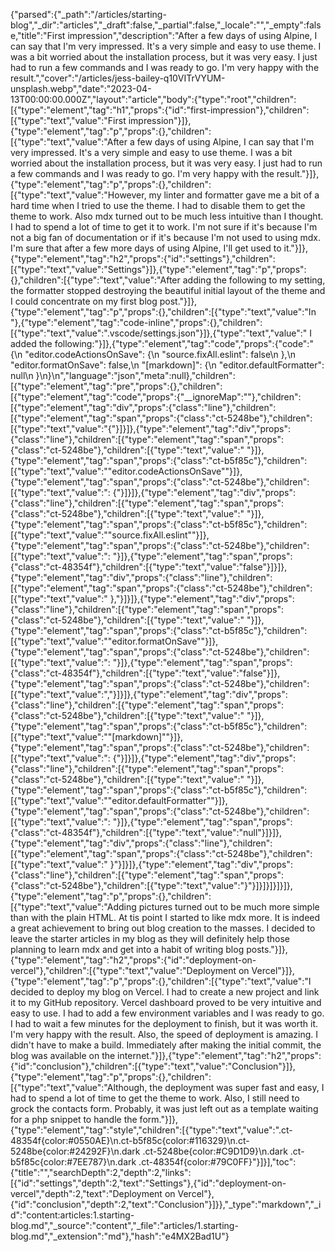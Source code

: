 {"parsed":{"_path":"/articles/starting-blog","_dir":"articles","_draft":false,"_partial":false,"_locale":"","_empty":false,"title":"First impression","description":"After a few days of using Alpine, I can say that I'm very impressed. It's a very simple and easy to use theme. I was a bit worried about the installation process, but it was very easy. I just had to run a few commands and I was ready to go. I'm very happy with the result.","cover":"/articles/jess-bailey-q10VITrVYUM-unsplash.webp","date":"2023-04-13T00:00:00.000Z","layout":"article","body":{"type":"root","children":[{"type":"element","tag":"h1","props":{"id":"first-impression"},"children":[{"type":"text","value":"First impression"}]},{"type":"element","tag":"p","props":{},"children":[{"type":"text","value":"After a few days of using Alpine, I can say that I'm very impressed. It's a very simple and easy to use theme. I was a bit worried about the installation process, but it was very easy. I just had to run a few commands and I was ready to go. I'm very happy with the result."}]},{"type":"element","tag":"p","props":{},"children":[{"type":"text","value":"However, my linter and formatter gave me a bit of a hard time when I tried to use the theme. I had to disable them to get the theme to work. Also mdx turned out to be much less intuitive than I thought. I had to spend a lot of time to get it to work. I'm not sure if it's because I'm not a big fan of documentation or if it's because I'm not used to using mdx. I'm sure that after a few more days of using Alpine, I'll get used to it."}]},{"type":"element","tag":"h2","props":{"id":"settings"},"children":[{"type":"text","value":"Settings"}]},{"type":"element","tag":"p","props":{},"children":[{"type":"text","value":"After adding the following to my setting, the formatter stopped destroying the beautiful initial layout of the theme and I could concentrate on my first blog post."}]},{"type":"element","tag":"p","props":{},"children":[{"type":"text","value":"In "},{"type":"element","tag":"code-inline","props":{},"children":[{"type":"text","value":".vscode/settings.json"}]},{"type":"text","value":" I added the following:"}]},{"type":"element","tag":"code","props":{"code":"{\n    \"editor.codeActionsOnSave\": {\n        \"source.fixAll.eslint\": false\n      },\n      \"editor.formatOnSave\": false,\n      \"[markdown]\": {\n        \"editor.defaultFormatter\": null\n      }\n}\n","language":"json","meta":null},"children":[{"type":"element","tag":"pre","props":{},"children":[{"type":"element","tag":"code","props":{"__ignoreMap":""},"children":[{"type":"element","tag":"div","props":{"class":"line"},"children":[{"type":"element","tag":"span","props":{"class":"ct-5248be"},"children":[{"type":"text","value":"{"}]}]},{"type":"element","tag":"div","props":{"class":"line"},"children":[{"type":"element","tag":"span","props":{"class":"ct-5248be"},"children":[{"type":"text","value":"    "}]},{"type":"element","tag":"span","props":{"class":"ct-b5f85c"},"children":[{"type":"text","value":"\"editor.codeActionsOnSave\""}]},{"type":"element","tag":"span","props":{"class":"ct-5248be"},"children":[{"type":"text","value":": {"}]}]},{"type":"element","tag":"div","props":{"class":"line"},"children":[{"type":"element","tag":"span","props":{"class":"ct-5248be"},"children":[{"type":"text","value":"        "}]},{"type":"element","tag":"span","props":{"class":"ct-b5f85c"},"children":[{"type":"text","value":"\"source.fixAll.eslint\""}]},{"type":"element","tag":"span","props":{"class":"ct-5248be"},"children":[{"type":"text","value":": "}]},{"type":"element","tag":"span","props":{"class":"ct-48354f"},"children":[{"type":"text","value":"false"}]}]},{"type":"element","tag":"div","props":{"class":"line"},"children":[{"type":"element","tag":"span","props":{"class":"ct-5248be"},"children":[{"type":"text","value":"      },"}]}]},{"type":"element","tag":"div","props":{"class":"line"},"children":[{"type":"element","tag":"span","props":{"class":"ct-5248be"},"children":[{"type":"text","value":"      "}]},{"type":"element","tag":"span","props":{"class":"ct-b5f85c"},"children":[{"type":"text","value":"\"editor.formatOnSave\""}]},{"type":"element","tag":"span","props":{"class":"ct-5248be"},"children":[{"type":"text","value":": "}]},{"type":"element","tag":"span","props":{"class":"ct-48354f"},"children":[{"type":"text","value":"false"}]},{"type":"element","tag":"span","props":{"class":"ct-5248be"},"children":[{"type":"text","value":","}]}]},{"type":"element","tag":"div","props":{"class":"line"},"children":[{"type":"element","tag":"span","props":{"class":"ct-5248be"},"children":[{"type":"text","value":"      "}]},{"type":"element","tag":"span","props":{"class":"ct-b5f85c"},"children":[{"type":"text","value":"\"[markdown]\""}]},{"type":"element","tag":"span","props":{"class":"ct-5248be"},"children":[{"type":"text","value":": {"}]}]},{"type":"element","tag":"div","props":{"class":"line"},"children":[{"type":"element","tag":"span","props":{"class":"ct-5248be"},"children":[{"type":"text","value":"        "}]},{"type":"element","tag":"span","props":{"class":"ct-b5f85c"},"children":[{"type":"text","value":"\"editor.defaultFormatter\""}]},{"type":"element","tag":"span","props":{"class":"ct-5248be"},"children":[{"type":"text","value":": "}]},{"type":"element","tag":"span","props":{"class":"ct-48354f"},"children":[{"type":"text","value":"null"}]}]},{"type":"element","tag":"div","props":{"class":"line"},"children":[{"type":"element","tag":"span","props":{"class":"ct-5248be"},"children":[{"type":"text","value":"      }"}]}]},{"type":"element","tag":"div","props":{"class":"line"},"children":[{"type":"element","tag":"span","props":{"class":"ct-5248be"},"children":[{"type":"text","value":"}"}]}]}]}]}]},{"type":"element","tag":"p","props":{},"children":[{"type":"text","value":"Adding pictures turned out to be much more simple than with the plain HTML. At tis point I started to like mdx more. It is indeed a great achievement to bring out blog creation to the masses. I decided to leave the starter articles in my blog as they will definitely help those planning to learn mdx and get into a habit of writing blog posts."}]},{"type":"element","tag":"h2","props":{"id":"deployment-on-vercel"},"children":[{"type":"text","value":"Deployment on Vercel"}]},{"type":"element","tag":"p","props":{},"children":[{"type":"text","value":"I decided to deploy my blog on Vercel. I had to create a new project and link it to my GitHub repository. Vercel dashboard proved to be very intuitive and easy to use. I had to add a few environment variables and I was ready to go. I had to wait a few minutes for the deployment to finish, but it was worth it. I'm very happy with the result. Also, the speed of deployment is amazing. I didn't have to make a build. Immediately after making the initial commit, the blog was available on the internet."}]},{"type":"element","tag":"h2","props":{"id":"conclusion"},"children":[{"type":"text","value":"Conclusion"}]},{"type":"element","tag":"p","props":{},"children":[{"type":"text","value":"Although, the deployment was super fast and easy, I had to spend a lot of time to get the theme to work. Also, I still need to grock the contacts form. Probably, it was just left out as a template waiting for a php snippet to handle the form."}]},{"type":"element","tag":"style","children":[{"type":"text","value":".ct-48354f{color:#0550AE}\n.ct-b5f85c{color:#116329}\n.ct-5248be{color:#24292F}\n.dark .ct-5248be{color:#C9D1D9}\n.dark .ct-b5f85c{color:#7EE787}\n.dark .ct-48354f{color:#79C0FF}"}]}],"toc":{"title":"","searchDepth":2,"depth":2,"links":[{"id":"settings","depth":2,"text":"Settings"},{"id":"deployment-on-vercel","depth":2,"text":"Deployment on Vercel"},{"id":"conclusion","depth":2,"text":"Conclusion"}]}},"_type":"markdown","_id":"content:articles:1.starting-blog.md","_source":"content","_file":"articles/1.starting-blog.md","_extension":"md"},"hash":"e4MX2Bad1U"}